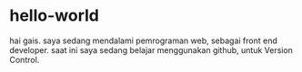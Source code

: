 # hello-world
hai gais.
saya sedang mendalami pemrograman web, sebagai front end developer.
saat ini saya sedang belajar menggunakan github, untuk Version Control.
